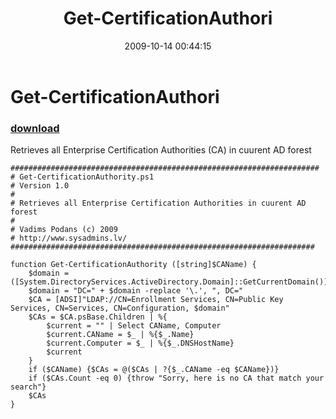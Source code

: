 ﻿---
pid:            1394
parent:         0
children:       
poster:         Vadims Podans
title:          Get-CertificationAuthori
date:           2009-10-14 00:44:15
description:    Retrieves all Enterprise Certification Authorities (CA) in cuurent AD forest
format:         posh
---

# Get-CertificationAuthori

### [download](1394.ps1)  

Retrieves all Enterprise Certification Authorities (CA) in cuurent AD forest

```posh
#####################################################################
# Get-CertificationAuthority.ps1
# Version 1.0
#
# Retrieves all Enterprise Certification Authorities in cuurent AD forest
#
# Vadims Podans (c) 2009
# http://www.sysadmins.lv/
####################################################################

function Get-CertificationAuthority ([string]$CAName) {
	$domain = ([System.DirectoryServices.ActiveDirectory.Domain]::GetCurrentDomain()).Name
	$domain = "DC=" + $domain -replace '\.', ", DC="
	$CA = [ADSI]"LDAP://CN=Enrollment Services, CN=Public Key Services, CN=Services, CN=Configuration, $domain"
	$CAs = $CA.psBase.Children | %{
		$current = "" | Select CAName, Computer
		$current.CAName = $_ | %{$_.Name}
		$current.Computer = $_ | %{$_.DNSHostName}
		$current
	}
	if ($CAName) {$CAs = @($CAs | ?{$_.CAName -eq $CAName})}
	if ($CAs.Count -eq 0) {throw "Sorry, here is no CA that match your search"}
	$CAs
}
```

